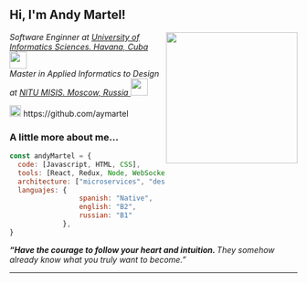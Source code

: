 <h2> Hi, I'm Andy Martel!</h2>
<img align='right' src="https://image.freepik.com/vector-gratis/ilustracion-concepto-programacion_114360-1213.jpg" width="230">
<p><em>Software Enginner at <a href="https://www.uci.cu/">University of Informatics Sciences. Havana, Cuba </a><img src="https://upload.wikimedia.org/wikipedia/commons/1/10/Logotipo_UCI_2.png" width="30"></br>Master in Applied Informatics to Design at <a href="https://misis.ru/">NITU MISIS. Moscow, Russia </a><img src="https://eweees.ru/wp-content/uploads/2018/07/misis-logo-2012_base-transp.png" width="30"> 
</em></p>
<p><img src="https://image.flaticon.com/icons/png/512/25/25231.png" width="20"> https://github.com/aymartel</p>

### A little more about me...  

```javascript
const andyMartel = {
  code: [Javascript, HTML, CSS],
  tools: [React, Redux, Node, WebSockets, SASS, Boostrap],
  architecture: ["microservices", "design system pattern"],
  languajes: {
                 spanish: "Native",
                 english: "B2",
                 russian: "B1"
             },
}
```

<em><b>“Have the courage to follow your heart and intuition. </b> They somehow already know what you truly want to become.” </em>

---


